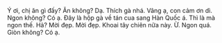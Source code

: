 Ý ơi, chị ăn gì đấy?
Ăn không? Dạ.
Thích gà nhá. Vâng ạ, con cảm ơn dì.
Ngon không? Có ạ. Đây là hộp gà về tán cua sang Hàn Quốc á. Thì là mà ngon thế.
Hả? Mời đẹp. Mời đẹp.
Khoai tây chiên nữa này. Ừ. Ngon quá.
Giòn không? Có ạ.
